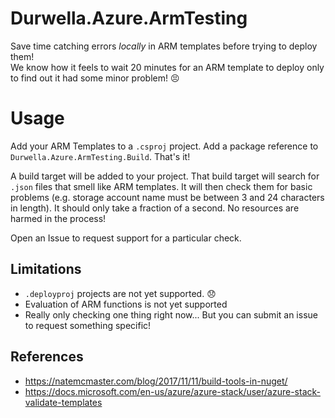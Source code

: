 # Durwella.Azure.ArmTesting

Save time catching errors _locally_ in ARM templates before trying to deploy them!  
We know how it feels to wait 20 minutes for an ARM template to deploy only to find out it had some minor problem! :persevere:

# Usage

Add your ARM Templates to a `.csproj` project. Add a package reference to `Durwella.Azure.ArmTesting.Build`.  That's it!

A build target will be added to your project. That build target will search for `.json` files that smell like ARM templates.  It will then check them for basic problems (e.g. storage account name must be between 3 and 24 characters in length).  It should only take a fraction of a second.  No resources are harmed in the process!

Open an Issue to request support for a particular check.

## Limitations

- `.deployproj` projects are not yet supported. :disappointed:
- Evaluation of ARM functions is not yet supported
- Really only checking one thing right now... But you can submit an issue to request something specific!  

## References

- <https://natemcmaster.com/blog/2017/11/11/build-tools-in-nuget/>
- <https://docs.microsoft.com/en-us/azure/azure-stack/user/azure-stack-validate-templates>


